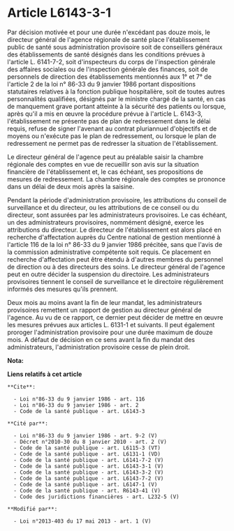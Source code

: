 # Article L6143-3-1

Par décision motivée et pour une durée n'excédant pas douze mois, le directeur général de l'agence régionale de santé place
l'établissement public de santé sous administration provisoire soit de conseillers généraux des établissements de santé
désignés dans les conditions prévues à l'article L. 6141-7-2, soit d'inspecteurs du corps de l'inspection générale des
affaires sociales ou de l'inspection générale des finances, soit de personnels de direction des établissements mentionnés aux
1° et 7° de l'article 2 de la loi n° 86-33 du 9 janvier 1986 portant dispositions statutaires relatives à la fonction
publique hospitalière, soit de toutes autres personnalités qualifiées, désignés par le ministre chargé de la santé, en cas de
manquement grave portant atteinte à la sécurité des patients ou lorsque, après qu'il a mis en œuvre la procédure prévue à
l'article L. 6143-3, l'établissement ne présente pas de plan de redressement dans le délai requis, refuse de signer l'avenant
au contrat pluriannuel d'objectifs et de moyens ou n'exécute pas le plan de redressement, ou lorsque le plan de redressement
ne permet pas de redresser la situation de l'établissement. 

Le directeur général de l'agence peut au préalable saisir la chambre régionale des comptes en vue de recueillir son avis sur
la situation financière de l'établissement et, le cas échéant, ses propositions de mesures de redressement. La chambre
régionale des comptes se prononce dans un délai de deux mois après la saisine. 

Pendant la période d'administration provisoire, les attributions du conseil de surveillance et du directeur, ou les
attributions de ce conseil ou du directeur, sont assurées par les administrateurs provisoires. Le cas échéant, un des
administrateurs provisoires, nommément désigné, exerce les attributions du directeur. Le directeur de l'établissement est
alors placé en recherche d'affectation auprès du Centre national de gestion mentionné à l'article 116 de la loi n° 86-33 du 9
janvier 1986 précitée, sans que l'avis de la commission administrative compétente soit requis. Ce placement en recherche
d'affectation peut être étendu à d'autres membres du personnel de direction ou à des directeurs des soins. Le directeur
général de l'agence peut en outre décider la suspension du directoire. Les administrateurs provisoires tiennent le conseil de
surveillance et le directoire régulièrement informés des mesures qu'ils prennent. 

Deux mois au moins avant la fin de leur mandat, les administrateurs provisoires remettent un rapport de gestion au directeur
général de l'agence. Au vu de ce rapport, ce dernier peut décider de mettre en œuvre les mesures prévues aux articles L.
6131-1 et suivants. Il peut également proroger l'administration provisoire pour une durée maximum de douze mois. A défaut de
décision en ce sens avant la fin du mandat des administrateurs, l'administration provisoire cesse de plein droit.

**Nota:**



**Liens relatifs à cet article**

	**Cite**:

	  - Loi n°86-33 du 9 janvier 1986 - art. 116
	  - Loi n°86-33 du 9 janvier 1986 - art. 2
	  - Code de la santé publique - art. L6143-3

	**Cité par**:

	  - Loi n°86-33 du 9 janvier 1986 - art. 9-2 (V)
	  - Décret n°2010-30 du 8 janvier 2010 - art. 2 (V)
	  - Code de la santé publique - art. L6115-3 (VT)
	  - Code de la santé publique - art. L6131-1 (VD)
	  - Code de la santé publique - art. L6141-7-2 (V)
	  - Code de la santé publique - art. L6143-3-1 (V)
	  - Code de la santé publique - art. L6143-3-2 (V)
	  - Code de la santé publique - art. L6143-7-2 (V)
	  - Code de la santé publique - art. L6147-1 (V)
	  - Code de la santé publique - art. R6143-41 (V)
	  - Code des juridictions financières - art. L232-5 (V)

	**Modifié par**:

	  - Loi n°2013-403 du 17 mai 2013 - art. 1 (V)
